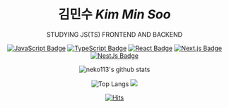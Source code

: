 <div align="center">

# 김민수 *Kim Min Soo*
STUDYING JS(TS) FRONTEND AND BACKEND

[![JavaScript Badge](https://img.shields.io/badge/JavaScript-F7DF1E?style=flat-square&logo=JavaScript&logoColor=white)](https://javascript.info/)
[![TypeScript Badge](https://img.shields.io/badge/Typescript-235A97?style=flat-square&logo=Typescript&logoColor=white)](https://www.typescriptlang.org/)
[![React Badge](https://img.shields.io/badge/React-61DAFB?style=flat-square&logo=React&logoColor=white)](https://reactjs.org/)
[![Next.js Badge](https://img.shields.io/badge/Next.js-000000?style=flat-square&logo=next.js&logoColor=white)](https://nextjs.org/)
[![NestJs Badge](https://img.shields.io/badge/Nestjs-000000?style=flat-square&logo=Nestjs&logoColor=red)](https://nestjs.com/)

<div>

  ![neko113's github stats](https://github-readme-stats.vercel.app/api?username=neko113&show_icons=true&theme=tokyonight)

</div>
<div>

  ![Top Langs](https://github-readme-stats.vercel.app/api/top-langs/?username=neko113&layout=compact&theme=tokyonight) [<img src="http://mazassumnida.wtf/api/v2/generate_badge?boj=alstn113">](https://solved.ac/profile/alstn113)
  
</div>

  [![Hits](https://hits.seeyoufarm.com/api/count/incr/badge.svg?url=https%3A%2F%2Fgithub.com%2Fneko113%2Fhit-counter&count_bg=%2379C83D&title_bg=%23555555&icon=&icon_color=%23E7E7E7&title=hits&edge_flat=false)](https://hits.seeyoufarm.com)
</div>
